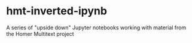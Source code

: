 # hmt-inverted-ipynb
A series of "upside down" Jupyter notebooks working with material from the Homer Multitext project
